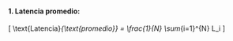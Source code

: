 #### 1. Latencia promedio:
\[
\text{Latencia}_{\text{promedio}} = \frac{1}{N} \sum_{i=1}^{N} L_i
\]


